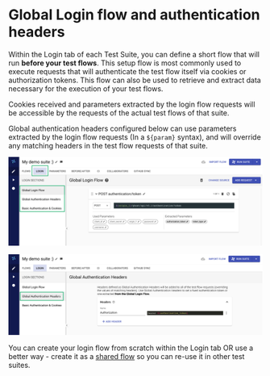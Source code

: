 # Global Login flow and authentication headers

Within the Login tab of each Test Suite, you can define a short flow that will run **before your test flows**. This setup flow is most commonly used to execute requests that will authenticate the test flow itself via cookies or authorization tokens. This flow can also be used to retrieve and extract data necessary for the execution of your test flows.

Cookies received and parameters extracted by the login flow requests will be accessible by the requests of the actual test flows of that suite.

Global authentication headers configured below can use parameters extracted by the login flow requests (In a `${param}` syntax), and will override any matching headers in the test flow requests of that suite.

![](<../../../.gitbook/assets/Screenshot (20).png>)

![](<../../../.gitbook/assets/Screenshot (21).png>)

You can create your login flow from scratch within the Login tab OR use a better way - create it as a [shared flow](https://docs.loadmill.com/collaboration/shared-flows) so you can re-use it in other test suites.
